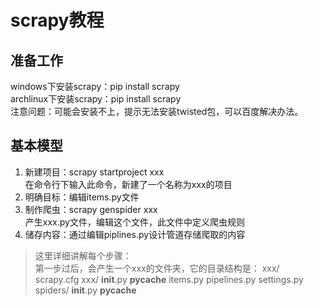 # scrapy教程 #
## 准备工作 ##
windows下安装scrapy：pip install scrapy  
archlinux下安装scrapy：pip install scrapy  
注意问题：可能会安装不上，提示无法安装twisted包，可以百度解决办法。  
## 基本模型 ##
1. 新建项目：scrapy startproject xxx  
在命令行下输入此命令，新建了一个名称为xxx的项目  
2. 明确目标：编辑items.py文件  
3. 制作爬虫：scrapy genspider xxx  
产生xxx.py文件，编辑这个文件，此文件中定义爬虫规则
4. 储存内容：通过编辑piplines.py设计管道存储爬取的内容  
> 这里详细讲解每个步骤：  
> 第一步过后，会产生一个xxx的文件夹，它的目录结构是：
>              xxx/
>                scrapy.cfg
>                xxx/
>                  __init__.py
>                  __pycache__
>                  items.py
>                  pipelines.py
>                  settings.py
>                  spiders/
>                     __init__.py
>                     __pycache__
